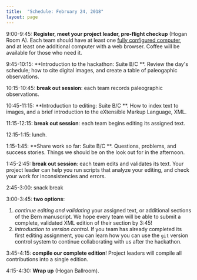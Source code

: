 ```yaml
---
title:  "Schedule: February 24, 2018"
layout: page
---
```






9:00-9:45:  **Register, meet your project leader, pre-flight checkup** (Hogan Room A).  Each team should have at least one [fully configured computer](../preparation), and at least one additional computer with a web browser.  Coffee will be available for those who need it.

9:45-10:15:  **Introduction to the hackathon:  Suite B/C
**.  Review the day's schedule; how to cite digital images, and create a table of paleogaphic observations.

10:15-10:45:  **break out session**:  each team records paleographic observations.

10:45-11:15:  **Introduction to editing: Suite B/C
**. How to index text to images, and a brief introduction to the eXtensible Markup Language, XML.

11:15-12:15:  **break out session**:  each team begins editing its assigned text.

12:15-1:15:  lunch.

1:15-1:45:    **Share work so far:  Suite B/C
**.  Questions, problems, and success stories.  Things we should be on the look out for in the afternoon.

1:45-2:45:   **break out session**:  each team edits and validates its text.  Your project leader can help you run scripts that analyze your editing, and check your work for inconsistencies and errors.

2:45-3:00:  snack break

3:00-3:45:  **two options**:

1.  *continue editing and validating* your assigned text, or additional sections of the Bern manuscript.  We hope every team will be able to submit a complete, validated XML edition of their section by 3:45!
2.  *introduction to version control*.  If you team has already completed its first editing assignment, you can learn how you can use the `git` version control system to continue collaborating with us after the hackathon.

3:45-4:15:  **compile our complete edition**!  Project leaders will compile all contributions into a single edition.

4:15-4:30:  **Wrap up** (Hogan Ballroom).
